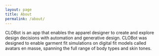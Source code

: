 ```yaml
---
layout: page
title: About
permalink: /about/
---
```


CLOBot is an app that enables the apparel designer to create and explore design decisions with automation and generative design. CLOBot was designed to enable garment fit simulations on digital fit models called avatars en masse, spanning the full range of body types and skin tones. 